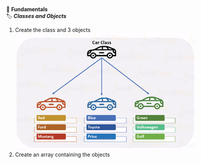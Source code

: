 :beginner: **Fundamentals**    
:label: ***Classes and Objects***  


1. Create the class and 3 objects
![Class-Object](img/cls-obj.webp)  
2. Create an array containing the objects

